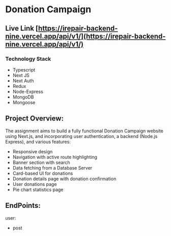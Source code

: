 # Donation Campaign

## Live Link [https://irepair-backend-nine.vercel.app/api/v1/](https://irepair-backend-nine.vercel.app/api/v1/)

### **Technology Stack**

- Typescript
- Next JS
- Next Auth
- Redux
- Node-Express
- MongoDB
- Mongoose

## **Project Overview:**

The assignment aims to build a fully functional Donation Campaign website using Next.js, and incorporating user authentication, a backend (Node.js Express), and various features:

- Responsive design
- Navigation with active route highlighting
- Banner section with search
- Data fetching from a Database Server
- Card-based UI for donations
- Donation details page with donation confirmation
- User donations page
- Pie chart statistics page

## EndPoints:

user:

- post

